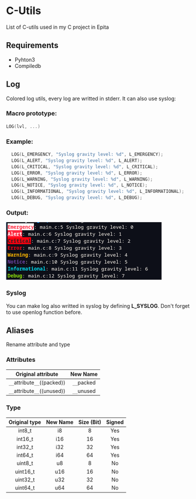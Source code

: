 # C-Utils

List of C-utils used in my C project in Epita

## Requirements
- Pyhton3
- Compiledb

## Log

Colored log utils, every log are writted in stderr. It can also use syslog:

### Macro prototype:
```c
LOG(lvl, ...)
```

### Example:
```c
  LOG(L_EMERGENCY, "Syslog gravity level: %d", L_EMERGENCY);
  LOG(L_ALERT, "Syslog gravity level: %d", L_ALERT);
  LOG(L_CRITICAL, "Syslog gravity level: %d", L_CRITICAL);
  LOG(L_ERROR, "Syslog gravity level: %d", L_ERROR);
  LOG(L_WARNING, "Syslog gravity level: %d", L_WARNING);
  LOG(L_NOTICE, "Syslog gravity level: %d", L_NOTICE);
  LOG(L_INFORMATIONAL, "Syslog gravity level: %d", L_INFORMATIONAL);
  LOG(L_DEBUG, "Syslog gravity level: %d", L_DEBUG);
```

### Output:
![Log Output](Pictures/log_output.png)

### Syslog
You can make log also writted in syslog by defining **L_SYSLOG**. Don't forget to use openlog function before.

## Aliases

Rename attribute and type

### Attributes

| Original attribute              | New Name     |
|:-------------------------------:|:------------:|
| ``__``attribute``__``((packed)) | ``__``packed |
| ``__``attribute``__``((unused)) | ``__``unused |

### Type

| Original type | New Name | Size (Bit) | Signed |
|:-------------:|:--------:|:----------:|:------:|
| int8_t        | i8       | 8          | Yes    |
| int16_t       | i16      | 16         | Yes    |
| int32_t       | i32      | 32         | Yes    |
| int64_t       | i64      | 64         | Yes    |
| uint8_t       | u8       | 8          | No     |
| uint16_t      | u16      | 16         | No     |
| uint32_t      | u32      | 32         | No     |
| uint64_t      | u64      | 64         | No     |

